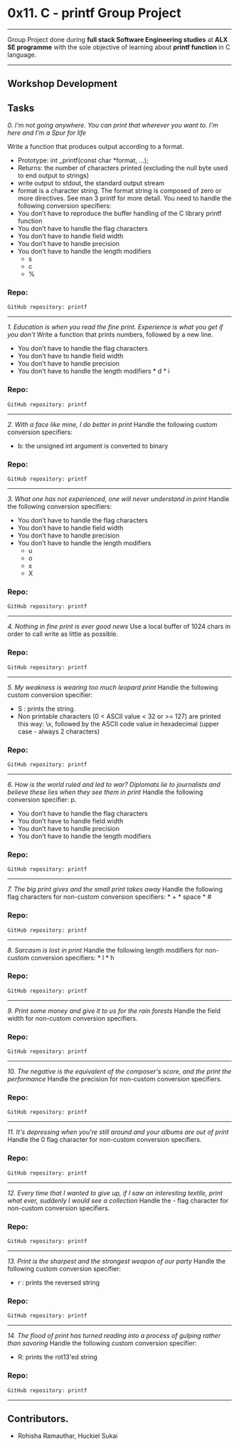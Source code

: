 # 0x11. C - printf Group Project
---
Group Project done during **full stack Software Engineering studies** at **ALX SE programme** with the sole objective of learning about **printf function** in C language.

---
Workshop Development
---
Tasks
---
_0. I'm not going anywhere. You can print that wherever you want to. I'm here and I'm a Spur for life_

Write a function that produces output according to a format.
* Prototype: int _printf(const char *format, ...);
* Returns: the number of characters printed (excluding the null byte used to end output to strings)
* write output to stdout, the standard output stream
* format is a character string. The format string is composed of zero or more directives. See man 3 printf for more detail. You need to handle the following conversion specifiers:
* You don’t have to reproduce the buffer handling of the C library printf function
* You don’t have to handle the flag characters
* You don’t have to handle field width
* You don’t have to handle precision
* You don’t have to handle the length modifiers
   * s
   * c
   * %

### Repo:
    GitHub repository: printf
---
_1. Education is when you read the fine print. Experience is what you get if you don't_
Write a function that prints numbers, followed by a new line.
* You don’t have to handle the flag characters
* You don’t have to handle field width
* You don’t have to handle precision
* You don’t have to handle the length modifiers
      * d
      * i
### Repo: 
    GitHub repository: printf
---
_2. With a face like mine, I do better in print_
Handle the following custom conversion specifiers:
* b: the unsigned int argument is converted to binary
### Repo: 
    GitHub repository: printf
---
_3. What one has not experienced, one will never understand in print_
Handle the following conversion specifiers:
 * You don’t have to handle the flag characters
 * You don’t have to handle field width
 * You don’t have to handle precision
 * You don’t have to handle the length modifiers
   * u
   * o
   * x
   * X
### Repo: 
    GitHub repository: printf
---
_4. Nothing in fine print is ever good news_
Use a local buffer of 1024 chars in order to call write as little as possible.
### Repo: 
    GitHub repository: printf
---
_5. My weakness is wearing too much leopard print_
Handle the following custom conversion specifier:
* S : prints the string.
* Non printable characters (0 < ASCII value < 32 or >= 127) are printed this way: \x, followed by the ASCII code value in hexadecimal (upper case - always 2 characters)
### Repo: 
    GitHub repository: printf
---
_6. How is the world ruled and led to war? Diplomats lie to journalists and believe these lies when they see them in print_
Handle the following conversion specifier: p.
* You don’t have to handle the flag characters
* You don’t have to handle field width
* You don’t have to handle precision
* You don’t have to handle the length modifiers
### Repo: 
    GitHub repository: printf
---
_7. The big print gives and the small print takes away_
Handle the following flag characters for non-custom conversion specifiers:
      * +
      * space
      * #
### Repo: 
    GitHub repository: printf
---
_8. Sarcasm is lost in print_
Handle the following length modifiers for non-custom conversion specifiers:
      * l
      * h
### Repo: 
    GitHub repository: printf
---
_9. Print some money and give it to us for the rain forests_
Handle the field width for non-custom conversion specifiers.
### Repo: 
    GitHub repository: printf
---
_10. The negative is the equivalent of the composer's score, and the print the performance_
Handle the precision for non-custom conversion specifiers.
### Repo: 
    GitHub repository: printf
---
_11. It's depressing when you're still around and your albums are out of print_
Handle the 0 flag character for non-custom conversion specifiers.
### Repo: 
    GitHub repository: printf
---
_12. Every time that I wanted to give up, if I saw an interesting textile, print what ever, suddenly I would see a collection_
Handle the - flag character for non-custom conversion specifiers.
### Repo: 
    GitHub repository: printf
---
_13. Print is the sharpest and the strongest weapon of our party_
Handle the following custom conversion specifier:
* r : prints the reversed string
### Repo: 
    GitHub repository: printf
---
_14. The flood of print has turned reading into a process of gulping rather than savoring_
Handle the following custom conversion specifier:
* R: prints the rot13'ed string
### Repo: 
    GitHub repository: printf
---
      
## Contributors.
*  Rohisha Ramauthar, Huckiel Sukai

